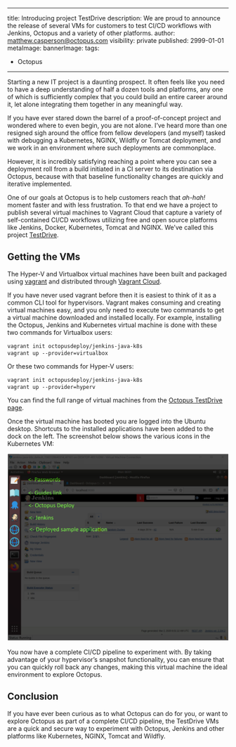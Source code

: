 
---
title: Introducing project TestDrive
description: We are proud to announce the release of several VMs for customers to test CI/CD workflows with Jenkins, Octopus and a variety of other platforms.
author: matthew.casperson@octopus.com
visibility: private
published: 2999-01-01
metaImage:
bannerImage:
tags:
 - Octopus
---

Starting a new IT project is a daunting prospect. It often feels like you need to have a deep understanding of half a dozen tools and platforms, any one of which is sufficiently complex that you could build an entire career around it, let alone integrating them together in any meaningful way.

If you have ever stared down the barrel of a proof-of-concept project and wondered where to even begin, you are not alone. I’ve heard more than one resigned sigh around the office from fellow developers (and myself) tasked with debugging a Kubernetes, NGINX, Wildfly or Tomcat deployment, and we work in an environment where such deployments are commonplace.

However, it is incredibly satisfying reaching a point where you can see a deployment roll from a build initiated in a CI server to its destination via Octopus, because with that baseline functionality changes are quickly and iterative implemented.

One of our goals at Octopus is to help customers reach that *ah-hah!* moment faster and with less frustration. To that end we have a project to publish several virtual machines to Vagrant Cloud that capture a variety of self-contained CI/CD workflows utilizing free and open source platforms like Jenkins, Docker, Kubernetes, Tomcat and NGINX. We’ve called this project [TestDrive](https://octopus.com/testdrive).

## Getting the VMs

The Hyper-V and Virtualbox virtual machines have been built and packaged using [vagrant](https://www.vagrantup.com/) and distributed through [Vagrant Cloud](https://app.vagrantup.com/octopusdeploy).  

If you have never used vagrant before then it is easiest to think of it as a common CLI tool for hypervisors. Vagrant makes consuming and creating virtual machines easy, and you only need to execute two commands to get a virtual machine downloaded and installed locally. For example, installing the Octopus, Jenkins and Kubernetes virtual machine is done with these two commands for Virtualbox users:

```
vagrant init octopusdeploy/jenkins-java-k8s
vagrant up --provider=virtualbox
```

Or these two commands for Hyper-V users:

```
vagrant init octopusdeploy/jenkins-java-k8s
vagrant up --provider=hyperv
```

You can find the full range of virtual machines from the [Octopus TestDrive page](https://octopus.com/testdrive).

Once the virtual machine has booted you are logged into the Ubuntu desktop. Shortcuts to the installed applications have been added to the dock on the left. The screenshot below shows the various icons in the Kubernetes VM:

![](ubuntu-desktop.png "width=500")

You now have a complete CI/CD pipeline to experiment with. By taking advantage of your hypervisor’s snapshot functionality, you can ensure that you can quickly roll back any changes, making this virtual machine the ideal environment to explore Octopus.

## Conclusion

If you have ever been curious as to what Octopus can do for you, or want to explore Octopus as part of a complete CI/CD pipeline, the TestDrive VMs are a quick and secure way to experiment with Octopus, Jenkins and other platforms like Kubernetes, NGINX, Tomcat and Wildfly.
